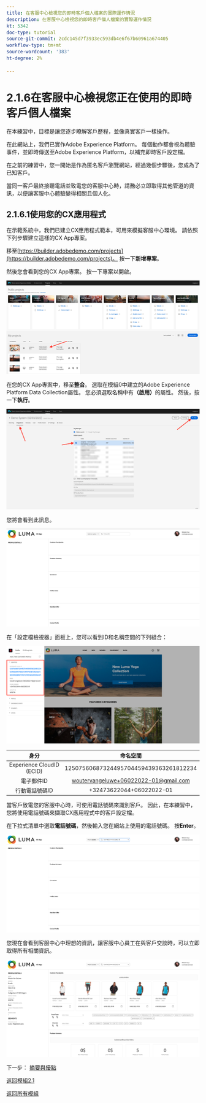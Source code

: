 ```yaml
---
title: 在客服中心檢視您的即時客戶個人檔案的實際運作情況
description: 在客服中心檢視您的即時客戶個人檔案的實際運作情況
kt: 5342
doc-type: tutorial
source-git-commit: 2cdc145d7f3933ec593db4e6f67b60961a674405
workflow-type: tm+mt
source-wordcount: '383'
ht-degree: 2%

---
```


# 2.1.6在客服中心檢視您正在使用的即時客戶個人檔案

在本練習中，目標是讓您逐步瞭解客戶歷程，並像真實客戶一樣操作。

在此網站上，我們已實作Adobe Experience Platform。 每個動作都會視為體驗事件，並即時傳送至Adobe Experience Platform，以補充即時客戶設定檔。

在之前的練習中，您一開始是作為匿名客戶瀏覽網站，經過幾個步驟後，您成為了已知客戶。

當同一客戶最終接聽電話並致電您的客服中心時，請務必立即取得其他管道的資訊，以便讓客服中心體驗變得相關且個人化。

## 2.1.6.1使用您的CX應用程式

在示範系統中，我們已建立CX應用程式範本，可用來模擬客服中心環境。 請依照下列步驟建立這樣的CX App專案。

移至[https://builder.adobedemo.com/projects](https://builder.adobedemo.com/projects)。 按一下&#x200B;**新增專案**。

然後您會看到您的CX App專案。 按一下專案以開啟。

![示範](./images/cxapp3.png)

在您的CX App專案中，移至&#x200B;**整合**。 選取在模組0中建立的Adobe Experience Platform Data Collection屬性。 您必須選取名稱中有&#x200B;**（啟用）**&#x200B;的屬性。 然後，按一下&#x200B;**執行**。

![示範](./images/cxapp4.png)

您將會看到此訊息。

![示範](./images/cxapp5.png)

在「設定檔檢視器」面板上，您可以看到ID和名稱空間的下列組合：

![客戶設定檔](./images/identities.png)

| 身分 | 命名空間 |
|:-------------:| :---------------:|
| Experience CloudID (ECID) | 12507560687324495704459439363261812234 |
| 電子郵件ID | woutervangeluwe+06022022-01@gmail.com |
| 行動電話號碼ID | +32473622044+06022022-01 |

當客戶致電您的客服中心時，可使用電話號碼來識別客戶。 因此，在本練習中，您將使用電話號碼來擷取CX應用程式中的客戶設定檔。

在下拉式清單中選取&#x200B;**電話號碼**，然後輸入您在網站上使用的電話號碼。 按&#x200B;**Enter**。

![示範](./images/19.png)

您現在會看到客服中心中理想的資訊，讓客服中心員工在與客戶交談時，可以立即取得所有相關資訊。

![示範](./images/20.png)

下一步： [摘要與優點](./summary.md)

[返回模組2.1](./real-time-customer-profile.md)

[返回所有模組](../../../overview.md)
